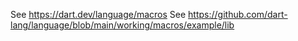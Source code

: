 See https://dart.dev/language/macros
See https://github.com/dart-lang/language/blob/main/working/macros/example/lib